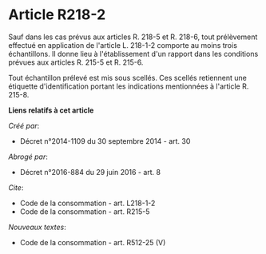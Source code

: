 # Article R218-2

Sauf dans les cas prévus aux articles R. 218-5 et R. 218-6, tout prélèvement effectué en application de l'article L. 218-1-2
comporte au moins trois échantillons. Il donne lieu à l'établissement d'un rapport dans les conditions prévues aux articles
R. 215-5 et R. 215-6. 

Tout échantillon prélevé est mis sous scellés. Ces scellés retiennent une étiquette d'identification portant les indications
mentionnées à l'article R. 215-8.

**Liens relatifs à cet article**

_Créé par_:

  - Décret n°2014-1109 du 30 septembre 2014 - art. 30

_Abrogé par_:

  - Décret n°2016-884 du 29 juin 2016 - art. 8

_Cite_:

  - Code de la consommation - art. L218-1-2
  - Code de la consommation - art. R215-5

_Nouveaux textes_:

  - Code de la consommation - art. R512-25 (V)
